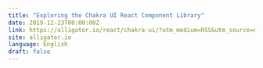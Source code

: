 ```yaml
---
title: "Exploring the Chakra UI React Component Library"
date: 2019-12-23T00:00:00Z
link: https://alligator.io/react/chakra-ui/?utm_medium=RSS&utm_source=news.12bit.vn
site: alligator.io
language: English
draft: false
---
```

